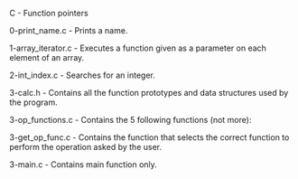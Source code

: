 C - Function pointers

0-print_name.c - Prints a name.

1-array_iterator.c - Executes a function given as a parameter on each element of an array.

2-int_index.c - Searches for an integer.

3-calc.h - Contains all the function prototypes and data structures used by the program.

3-op_functions.c - Contains the 5 following functions (not more):

3-get_op_func.c - Contains the function that selects the correct function to perform the operation asked by the user.

3-main.c - Contains main function only.
